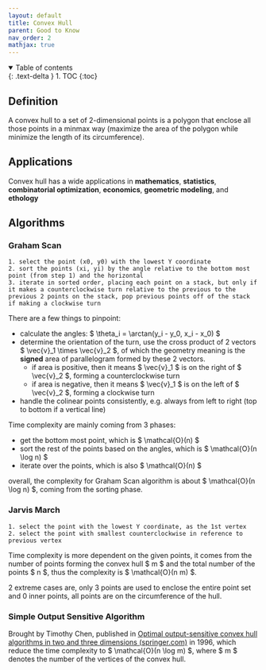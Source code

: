 ```yaml
---
layout: default
title: Convex Hull
parent: Good to Know
nav_order: 2
mathjax: true
---
```


<details open markdown="block">
  <summary>
    Table of contents
  </summary>
  {: .text-delta }
1. TOC
{:toc}
</details>

## Definition

A convex hull to a set of 2-dimensional points is a polygon that enclose all those points in a minmax way (maximize the area of the polygon while minimize the length of its circumference).

## Applications

Convex hull has a wide applications in **mathematics**, **statistics**, **combinatorial optimization**, **economics**, **geometric modeling**, and **ethology**

## Algorithms

### Graham Scan

```text
1. select the point (x0, y0) with the lowest Y coordinate
2. sort the points (xi, yi) by the angle relative to the bottom most point (from step 1) and the horizontal 
3. iterate in sorted order, placing each point on a stack, but only if it makes a counterclockwise turn relative to the previous to the previous 2 points on the stack, pop previous points off of the stack if making a clockwise turn
```

There are a few things to pinpoint:

- calculate the angles: $ \theta_i = \arctan(y_i - y_0, x_i - x_0) $
- determine the orientation of the turn, use the cross product of 2 vectors $ \vec{v}_1 \times \vec{v}_2 $, of which the geometry meaning is the **signed** area of parallelogram formed by these 2 vectors.
  - if area is positive, then it means $ \vec{v}_1 $ is on the right of $ \vec{v}_2 $, forming a counterclockwise turn
  - if area is negative, then it means $ \vec{v}_1 $ is on the left of $ \vec{v}_2 $, forming a clockwise turn
- handle the colinear points consistently, e.g. always from left to right (top to bottom if a vertical line)

Time complexity are mainly coming from 3 phases:

- get the bottom most point, which is $ \mathcal{O}(n) $
- sort the rest of the points based on the angles, which is $ \mathcal{O}(n \log n) $
- iterate over the points, which is also $ \mathcal{O}(n) $

overall, the complexity for Graham Scan algorithm is about $ \mathcal{O}(n \log n) $, coming from the sorting phase.

### Jarvis March

```text
1. select the point with the lowest Y coordinate, as the 1st vertex
2. select the point with smallest counterclockwise in reference to previous vertex
```

Time complexity is more dependent on the given points, it comes from the number of points forming the convex hull $ m $ and the total number of the points $ n $, thus the complexity is $ \mathcal{O}(n m) $.

2 extreme cases are, only 3 points are used to enclose the entire point set and 0 inner points, all points are on the circumference of the hull.

### Simple Output Sensitive Algorithm

Brought by Timothy Chen, published in [Optimal output-sensitive convex hull algorithms in two and three dimensions (springer.com)](https://link.springer.com/content/pdf/10.1007/BF02712873.pdf) in 1996, which reduce the time complexity to $ \mathcal{O}(n \log m) $, where $ m $ denotes the number of the vertices of the convex hull.

